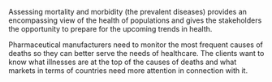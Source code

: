 Assessing mortality and morbidity (the prevalent diseases) 
provides an encompassing view of the health of populations and 
gives the stakeholders the opportunity to prepare for the upcoming trends in health. 

Pharmaceutical manufacturers need to monitor the most frequent causes of deaths so they can better serve the needs of healthcare. 
The clients want to know what illnesses are at the top of the causes of deaths and what markets in terms of countries need more attention in connection with it. 
